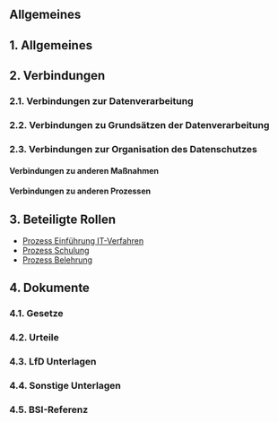 ## Allgemeines

## 1. Allgemeines
## 2. Verbindungen
### 2.1. Verbindungen zur Datenverarbeitung
### 2.2. Verbindungen zu Grundsätzen der Datenverarbeitung
### 2.3. Verbindungen zur Organisation des Datenschutzes
#### Verbindungen zu anderen Maßnahmen
#### Verbindungen zu anderen Prozessen
## 3. Beteiligte Rollen
- [Prozess Einführung IT-Verfahren](../Organisation/Prozess-Einf%C3%BChrung-IT-Verfahren.md)
- [Prozess Schulung](../Organisation/Prozess-Schulung.md)
- [Prozess Belehrung](../Organisation/Rolle-Personalabteilung.md)
## 4. Dokumente
### 4.1. Gesetze
### 4.2. Urteile
### 4.3. LfD Unterlagen
### 4.4. Sonstige Unterlagen
### 4.5. BSI-Referenz